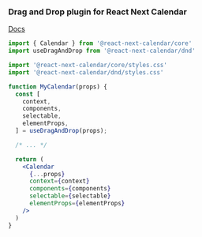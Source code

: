 ### Drag and Drop plugin for React Next Calendar

[Docs](https://newsiberian.github.io/react-next-calendar/?path=/docs/dnd-basic-usage--basic-usage)

```jsx
import { Calendar } from '@react-next-calendar/core'
import useDragAndDrop from '@react-next-calendar/dnd'

import '@react-next-calendar/core/styles.css'
import '@react-next-calendar/dnd/styles.css'

function MyCalendar(props) {
  const [
    context,
    components,
    selectable,
    elementProps,
  ] = useDragAndDrop(props);

  /* ... */

  return (
    <Calendar
      {...props} 
      context={context}
      components={components}
      selectable={selectable}
      elementProps={elementProps}
    />
  )
}
```
